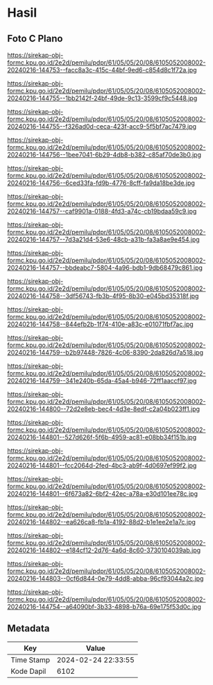 # Hasil

## Foto C Plano

https://sirekap-obj-formc.kpu.go.id/2e2d/pemilu/pdpr/61/05/05/20/08/6105052008002-20240216-144753--facc8a3c-415c-44bf-9ed6-c854d8c1f72a.jpg

https://sirekap-obj-formc.kpu.go.id/2e2d/pemilu/pdpr/61/05/05/20/08/6105052008002-20240216-144755--1bb2142f-24bf-49de-9c13-3599cf9c5448.jpg

https://sirekap-obj-formc.kpu.go.id/2e2d/pemilu/pdpr/61/05/05/20/08/6105052008002-20240216-144755--f326ad0d-ceca-423f-acc9-5f5bf7ac7479.jpg

https://sirekap-obj-formc.kpu.go.id/2e2d/pemilu/pdpr/61/05/05/20/08/6105052008002-20240216-144756--1bee7041-6b29-4db8-b382-c85af70de3b0.jpg

https://sirekap-obj-formc.kpu.go.id/2e2d/pemilu/pdpr/61/05/05/20/08/6105052008002-20240216-144756--6ced33fa-fd9b-4776-8cff-fa9da18be3de.jpg

https://sirekap-obj-formc.kpu.go.id/2e2d/pemilu/pdpr/61/05/05/20/08/6105052008002-20240216-144757--caf9901a-0188-4fd3-a74c-cb19bdaa59c9.jpg

https://sirekap-obj-formc.kpu.go.id/2e2d/pemilu/pdpr/61/05/05/20/08/6105052008002-20240216-144757--7d3a21d4-53e6-48cb-a31b-fa3a8ae9e454.jpg

https://sirekap-obj-formc.kpu.go.id/2e2d/pemilu/pdpr/61/05/05/20/08/6105052008002-20240216-144757--bbdeabc7-5804-4a96-bdb1-9db68479c861.jpg

https://sirekap-obj-formc.kpu.go.id/2e2d/pemilu/pdpr/61/05/05/20/08/6105052008002-20240216-144758--3df56743-fb3b-4f95-8b30-e045bd35318f.jpg

https://sirekap-obj-formc.kpu.go.id/2e2d/pemilu/pdpr/61/05/05/20/08/6105052008002-20240216-144758--844efb2b-1f74-410e-a83c-e01071fbf7ac.jpg

https://sirekap-obj-formc.kpu.go.id/2e2d/pemilu/pdpr/61/05/05/20/08/6105052008002-20240216-144759--b2b97448-7826-4c06-8390-2da826d7a518.jpg

https://sirekap-obj-formc.kpu.go.id/2e2d/pemilu/pdpr/61/05/05/20/08/6105052008002-20240216-144759--341e240b-65da-45a4-b946-72ff1aaccf97.jpg

https://sirekap-obj-formc.kpu.go.id/2e2d/pemilu/pdpr/61/05/05/20/08/6105052008002-20240216-144800--72d2e8eb-bec4-4d3e-8edf-c2a04b023ff1.jpg

https://sirekap-obj-formc.kpu.go.id/2e2d/pemilu/pdpr/61/05/05/20/08/6105052008002-20240216-144801--527d626f-5f6b-4959-ac81-e08bb34f151b.jpg

https://sirekap-obj-formc.kpu.go.id/2e2d/pemilu/pdpr/61/05/05/20/08/6105052008002-20240216-144801--fcc2064d-2fed-4bc3-ab9f-4d0697ef99f2.jpg

https://sirekap-obj-formc.kpu.go.id/2e2d/pemilu/pdpr/61/05/05/20/08/6105052008002-20240216-144801--6f673a82-6bf2-42ec-a78a-e30d101ee78c.jpg

https://sirekap-obj-formc.kpu.go.id/2e2d/pemilu/pdpr/61/05/05/20/08/6105052008002-20240216-144802--ea626ca8-fb1a-4192-88d2-b1e1ee2e1a7c.jpg

https://sirekap-obj-formc.kpu.go.id/2e2d/pemilu/pdpr/61/05/05/20/08/6105052008002-20240216-144802--e184cf12-2d76-4a6d-8c60-3730104039ab.jpg

https://sirekap-obj-formc.kpu.go.id/2e2d/pemilu/pdpr/61/05/05/20/08/6105052008002-20240216-144803--0cf6d844-0e79-4dd8-abba-96cf93044a2c.jpg

https://sirekap-obj-formc.kpu.go.id/2e2d/pemilu/pdpr/61/05/05/20/08/6105052008002-20240216-144754--a64090bf-3b33-4898-b76a-69e175f53d0c.jpg


## Metadata

| Key        | Value               |
| ---------- | ------------------- |
| Time Stamp | 2024-02-24 22:33:55 |
| Kode Dapil | 6102                |



